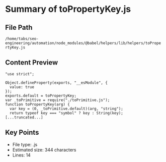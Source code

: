 # Summary of toPropertyKey.js
  
## File Path
`/home/tabs/seo-engineering/automation/node_modules/@babel/helpers/lib/helpers/toPropertyKey.js`

## Content Preview
```
"use strict";

Object.defineProperty(exports, "__esModule", {
  value: true
});
exports.default = toPropertyKey;
var _toPrimitive = require("./toPrimitive.js");
function toPropertyKey(arg) {
  var key = (0, _toPrimitive.default)(arg, "string");
  return typeof key === "symbol" ? key : String(key);
[...truncated...]
```

## Key Points
- File type: .js
- Estimated size: 344 characters
- Lines: 14

